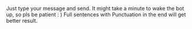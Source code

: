 Just type your message and send. It might take a minute to wake the bot up, so pls be patient : ) Full sentences with Punctuation in the end will get better result.